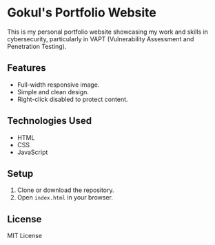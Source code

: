 # Gokul's Portfolio Website

This is my personal portfolio website showcasing my work and skills in cybersecurity, particularly in VAPT (Vulnerability Assessment and Penetration Testing).

## Features
- Full-width responsive image.
- Simple and clean design.
- Right-click disabled to protect content.

## Technologies Used
- HTML
- CSS
- JavaScript

## Setup
1. Clone or download the repository.
2. Open `index.html` in your browser.

## License
MIT License
